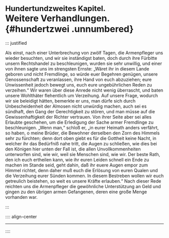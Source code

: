 # <small>Hundertundzweites Kapitel.</small><br />Weitere Verhandlungen.{#hundertzwei .unnumbered}

::: justified

Als einst, nach einer Unterbrechung von zwölf Tagen, die Armenpfleger uns wieder
besuchten, und wir sie inständigst baten, doch durch ihre Fürbitte unsern
Rechtshandel zu beschleunigen, wurden sie sehr unwillig, und einer von ihnen
sagte uns im strengsten Ernste: „Wäret ihr in diesem Lande geboren und nicht
Fremdlinge, so würde euer Begehren genügen, unsere Genossenschaft zu
veranlassen, ihre Hand von euch abzuziehen; eure Unwissenheit jedoch bewegt uns,
euch eure ungebührlichen Reden zu verzeihen.“ Wir waren über diese Anrede nicht
wenig überrascht, und baten unsere Wohlthäter flehentlich um Verzeihung. Auf
unsere Frage, wodurch wir sie beleidigt hätten, bemerkte er uns, man dürfe sich
durch Unbescheidenheit der Almosen nicht unwürdig machen, auch sei es sündhaft,
den Gang der Gerechtigkeit zu stören, und man müsse auf die Gewissenhaftigkeit
der Richter vertrauen. Von ihrer Seite aber sei alles Erlaubte geschehen, um die
Erledigung der Sache armer Fremdlinge zu beschleunigen. „Wenn man,“ schloß er,
„in eurer Heimath anders verfährt, so haben, o meine Brüder, die Bewohner
derselben den Zorn des Himmels sehr zu fürchten; denn dort oben giebt es für die
Gottheit keine Nacht, in welcher ihr das Bedürfniß nahe tritt, die Augen zu
schließen, wie dies bei den Königen hier unten der Fall ist, die allen
Unvollkommenheiten unterworfen sind, wie wir, weil sie Menschen sind, wie wir.
Der beste Rath, den ich euch ertheilen kann, wie ihr euren Leiden schnell ein
Ende zu machen im Stande seid, geht dahin, daß ihr euere Augen empor zum Himmel
richtet, denn daher muß euch die Erlösung von euren Qualen und die Verzeihung
eurer Sünden kommen. In diesem Bestreben wollen wir euch getreulich beistehen,
so weit es unsere Kräfte erlauben.“ Nach dieser Rede reichten uns die
Armenpfleger die gewöhnliche Unterstützung an Geld und gingen zu den übrigen
armen Gefangenen, deren eine große Menge vorhanden war.

:::

:::: align-center
****
::::
